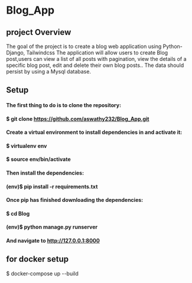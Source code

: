 # Blog_App

## project Overview
The goal of the project is to create a blog web application using Python-Django, Tailwindcss The application will allow users to create Blog post,users can view a list of all posts with pagination, view the details of a specific blog post, edit and delete their own blog posts.. The data should persist by using a Mysql database.




## Setup

#### The first thing to do is to clone the repository:
#### $ git clone https://github.com/aswathy232/Blog_App.git
#### Create a virtual environment to install dependencies in and activate it:
#### $ virtualenv env
#### $ source env/bin/activate
#### Then install the dependencies:
#### (env)$ pip install -r requirements.txt 
#### Once pip has finished downloading the dependencies:
#### $ cd Blog
#### (env)$ python manage.py runserver
#### And navigate to http://127.0.0.1:8000

## for docker setup
$ docker-compose up --build


